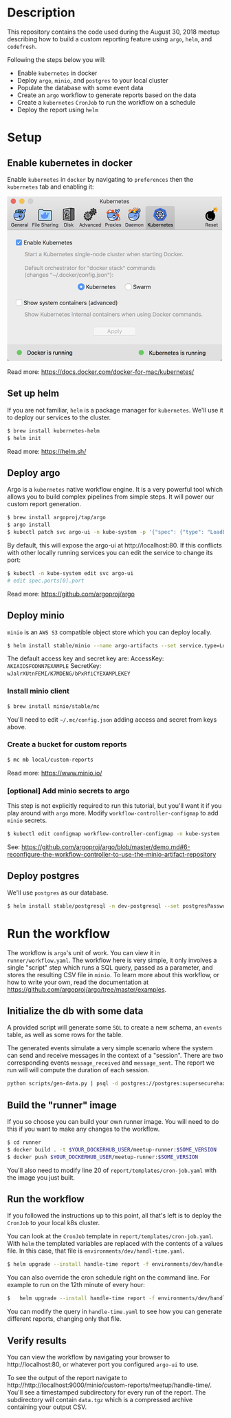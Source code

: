 # Description

This repository contains the code used during the August 30, 2018 meetup describing how to build a custom reporting feature using `argo`, `helm`, and `codefresh`.

Following the steps below you will:
- Enable `kubernetes` in docker
- Deploy `argo`, `minio`, and `postgres` to your local cluster
- Populate the database with some event data
- Create an `argo` workflow to generate reports based on the data
- Create a `kubernetes` `CronJob` to run the workflow on a schedule
- Deploy the report using `helm`

# Setup

## Enable kubernetes in docker
Enable `kubernetes` in `docker` by navigating to `preferences` then the `kubernetes` tab and enabling it:

![](resources/k8s-docker.png)

Read more: https://docs.docker.com/docker-for-mac/kubernetes/

## Set up helm
If you are not familiar, `helm` is a package manager for `kubernetes`. We'll use it to deploy our services to the cluster.

```bash
$ brew install kubernetes-helm
$ helm init
```

Read more: https://helm.sh/

## Deploy argo
Argo is a `kubernetes` native workflow engine. It is a very powerful tool which allows you to build complex pipelines from simple steps. It will power our custom report generation.

```bash
$ brew install argoproj/tap/argo
$ argo install
$ kubectl patch svc argo-ui -n kube-system -p '{"spec": {"type": "LoadBalancer"}}'
```

By default, this will expose the argo-ui at http://localhost:80. If this conflicts with other locally running services you can edit the service to change its port:

```bash
$ kubectl -n kube-system edit svc argo-ui
# edit spec.ports[0].port
```

Read more: https://github.com/argoproj/argo

## Deploy minio
`minio` is an `AWS S3` compatible object store which you can deploy locally.

```bash
$ helm install stable/minio --name argo-artifacts --set service.type=LoadBalancer
```

The default access key and secret key are:
AccessKey: `AKIAIOSFODNN7EXAMPLE`
SecretKey: `wJalrXUtnFEMI/K7MDENG/bPxRfiCYEXAMPLEKEY`

### Install minio client
```bash
$ brew install minio/stable/mc
```

You'll need to edit `~/.mc/config.json` adding access and secret from keys above.

### Create a bucket for custom reports
```bash
$ mc mb local/custom-reports
```

Read more: https://www.minio.io/

### [optional] Add minio secrets to argo
This step is not explicitly required to run this tutorial, but you'll want it if you play around with `argo` more.
Modify `workflow-controller-configmap` to add `minio` secrets.

```bash
$ kubectl edit configmap workflow-controller-configmap -n kube-system
```

See: https://github.com/argoproj/argo/blob/master/demo.md#6-reconfigure-the-workflow-controller-to-use-the-minio-artifact-repository


## Deploy postgres
We'll use `postgres` as our database.

```bash
$ helm install stable/postgresql -n dev-postgresql --set postgresPassword=supersecurehaxor --set service.type=LoadBalancer
```

# Run the workflow
The workflow is `argo`'s unit of work. You can view it in `runner/workflow.yaml`. The workflow here is very simple, it only involves a single "script" step which runs a SQL query, passed as a parameter, and stores the resulting CSV file in `minio`. To learn more about this workflow, or how to write your own, read the documentation at https://github.com/argoproj/argo/tree/master/examples.

## Initialize the db with some data
A provided script will generate some `SQL` to create a new schema, an `events` table, as well as some rows for the table.

The generated events simulate a very simple scenario where the system can send and receive messages in the context of a "session". There are two corresponding events `message_received` and `message_sent`. The report we run will will compute the duration of each session.

```bash
python scripts/gen-data.py | psql -d postgres://postgres:supersecurehaxor@db:5432/postgres?sslmode=disable -a
```

## Build the "runner" image
If you so choose you can build your own runner image. You will need to do this if you want to make any changes to the workflow.

```bash
$ cd runner
$ docker build . -t $YOUR_DOCKERHUB_USER/meetup-runner:$SOME_VERSION
$ docker push $YOUR_DOCKERHUB_USER/meetup-runner:$SOME_VERSION
```

You'll also need to modify line 20 of `report/templates/cron-job.yaml` with the image you just built.

## Run the workflow
If you followed the instructions up to this point, all that's left is to deploy the `CronJob` to your local k8s cluster.

You can look at the `CronJob` template in `report/templates/cron-job.yaml`. With `helm` the templated variables are replaced with the contents of a values file. In this case, that file is `environments/dev/handl-time.yaml`.

```bash
$ helm upgrade --install handle-time report -f environments/dev/handle-time.yaml
```

You can also override the cron schedule right on the command line. For example to run on the 12th minute of every hour:

```bash
$	helm upgrade --install handle-time report -f environments/dev/handle-time.yaml --set schedule="12 * * * *"
```

You can modify the query in `handle-time.yaml` to see how you can generate different reports, changing only that file.

## Verify results
You can view the workflow by navigating your browser to http://localhost:80, or whatever port you configured `argo-ui` to use.

To see the output of the report navigate to http://http://localhost:9000/minio/custom-reports/meetup/handle-time/. You'll see a timestamped subdirectory for every run of the report. The subdirectory will contain `data.tgz` which is a compressed archive containing your output CSV.